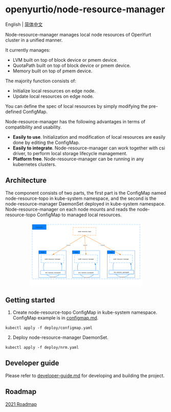 # openyurtio/node-resource-manager

English | [简体中文](./README.zh.md)

Node-resource-manager manages local node resources of OpenYurt cluster in a unified manner. 

It currently manages:
- LVM built on top of block device or pmem device.
- QuotaPath built on top of block device or pmem device.
- Memory built on top of pmem device. 

The majority function consists of:
- Initialize local resources on edge node.
- Update local resources on edge node.

You can define the spec of local resources by simply modifying the pre-defined ConfigMap.

Node-resource-manager has the following advantages in terms of compatibility and usability.
- **Easily to use**. Initialization and modification of local resources are easily done by editing the ConfigMap.
- **Easily to integrate**. Node-resource-manager can work together with csi driver, to perform local storage lifecycle management.
- **Platform free**. Node-resource-manager can be running in any kubernetes clusters.

## Architecture
The component consists of two parts, the first part is the ConfigMap named node-resource-topo in kube-system namespace,
and the second is the node-resource-manager DaemonSet deployed in kube-system namespace.
Node-resource-manager on each node mounts and reads the node-resource-topo ConfigMap to managed local resources.
<div align="center">
  <img src="docs/images/node-resource-manager.png" width=70% title="node-resource-manager architecture">
</div>

## Getting started

1. Create node-resource-topo ConfigMap in kube-system namespace. ConfigMap example is in [configmap.md](./docs/configmap.md).
```
kubectl apply -f deploy/configmap.yaml
```

2. Deploy node-resource-manager DaemonSet.
```
kubectl apply -f deploy/nrm.yaml
```

## Developer guide

Please refer to [developer-guide.md](./docs/developer-guide.md) for developing and building the project.

## Roadmap

[2021 Roadmap](docs/roadmap.md)
